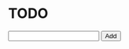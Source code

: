 <h1>TODO</h1>
<input type="text" id="inp">
<button id="add-btn">Add</button>
<ul id="ul"></ul>
<script>
  let addTodo=document.getElementById('add-btn')
  let ulList=document.getElementById('ul')
  
  addTodo.addEventListener('click',()=>{
  let input=document.getElementById('inp').value
    
  let list=document.createElement('li')
  ulList.append(list)
    
  let listInput=document.createElement('input')
  list.append(listInput)
  listInput.type='text'
  listInput.disabled=true
  listInput.value=input

  let editBtn=document.createElement('button')
  editBtn.textContent='Edit'
  list.append(editBtn)
  editBtn.addEventListener('click',()=>{
   listInput.disabled=!listInput.disabled;
   editBtn.textContent=listInput.disabled?'Edit':'done';

  })
  
  let deleteBtn=document.createElement('button')
  list.appendChild(deleteBtn)
  deleteBtn.textContent="Delete"
  deleteBtn.classList.add('dltBtn')
 })
  
    ulList.addEventListener('click',(e)=>{
      if(e.target.classList.contains('dltBtn')){
        let listItem=e.target.parentNode;
       listItem.remove()
      }
    })
</script>